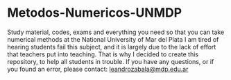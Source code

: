 # Metodos-Numericos-UNMDP
Study material, codes, exams and everything you need so that you can take numerical methods at the National University of Mar del Plata
I am tired of hearing students fail this subject, and it is largely due to the lack of effort that teachers put into teaching.
That is why I decided to create this repository, to help all students in trouble.
If you have any questions, or if you found an error, please contact: leandrozabala@mdp.edu.ar
